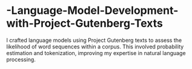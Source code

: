 # -Language-Model-Development-with-Project-Gutenberg-Texts
I crafted language models using Project Gutenberg texts to assess the likelihood of word sequences within a corpus. This involved probability estimation and tokenization, improving my expertise in natural language processing.
